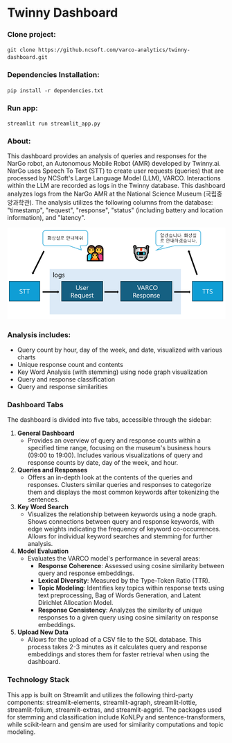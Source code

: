 # Twinny Dashboard
### Clone project:
`git clone https://github.ncsoft.com/varco-analytics/twinny-dashboard.git`

### Dependencies Installation:  
`pip install -r dependencies.txt`

### Run app:
`streamlit run streamlit_app.py`

### About:
This dashboard provides an analysis of queries and responses for the NarGo robot, an Autonomous Mobile Robot (AMR) developed by Twinny.ai. NarGo uses Speech To Text (STT) to create user requests (queries) that are processed by NCSoft's Large Language Model (LLM), VARCO. Interactions within the LLM are recorded as logs in the Twinny database. This dashboard analyzes logs from the NarGo AMR at the National Science Museum (국립중앙과학관). The analysis utilizes the following columns from the database: "timestamp", "request", "response", "status" (including battery and location information), and "latency".

![User query to database visualization](/etc/image-20240314-083302.png)

### Analysis includes:  
- Query count by hour, day of the week, and date, visualized with various charts
- Unique response count and contents
- Key Word Analysis (with stemming) using node graph visualization
- Query and response classification
- Query and response similarities

### Dashboard Tabs
The dashboard is divided into five tabs, accessible through the sidebar:  
1. **General Dashboard**
    - Provides an overview of query and response counts within a specified time range, focusing on the museum's business hours (09:00 to 19:00). Includes various visualizations of query and response counts by date, day of the week, and hour.
2. **Queries and Responses**
    - Offers an in-depth look at the contents of the queries and responses. Clusters similar queries and responses to categorize them and displays the most common keywords after tokenizing the sentences.
3. **Key Word Search**
    - Visualizes the relationship between keywords using a node graph. Shows connections between query and response keywords, with edge weights indicating the frequency of keyword co-occurrences. Allows for individual keyword searches and stemming for further analysis.
4. **Model Evaluation**
    - Evaluates the VARCO model's performance in several areas:
        - **Response Coherence**: Assessed using cosine similarity between query and response embeddings.
        - **Lexical Diversity**: Measured by the Type-Token Ratio (TTR).
        - **Topic Modeling**: Identifies key topics within response texts using text preprocessing, Bag of Words Generation, and Latent Dirichlet Allocation Model.
        - **Response Consistency**: Analyzes the similarity of unique responses to a given query using cosine similarity on response embeddings.
5. **Upload New Data**
    - Allows for the upload of a CSV file to the SQL database. This process takes 2-3 minutes as it calculates query and response embeddings and stores them for faster retrieval when using the dashboard.

### Technology Stack
This app is built on Streamlit and utilizes the following third-party components: streamlit-elements, streamlit-agraph, streamlit-lottie, streamlit-folium, streamlit-extras, and streamlit-aggrid. The packages used for stemming and classification include KoNLPy and sentence-transformers, while scikit-learn and gensim are used for similarity computations and topic modeling.
